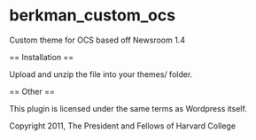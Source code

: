 berkman_custom_ocs
==================

Custom theme for OCS based off Newsroom 1.4

== Installation ==

Upload and unzip the file into your themes/ folder.

== Other ==

This plugin is licensed under the same terms as Wordpress itself.

Copyright 2011, The President and Fellows of Harvard College
